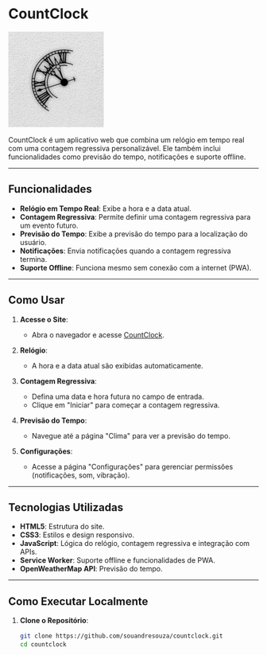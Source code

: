 # CountClock

![CountClock Logo](/assets/icons/web-app-manifest-192x192.png)

CountClock é um aplicativo web que combina um relógio em tempo real com uma contagem regressiva personalizável. Ele também inclui funcionalidades como previsão do tempo, notificações e suporte offline.

---

## Funcionalidades

- **Relógio em Tempo Real**: Exibe a hora e a data atual.
- **Contagem Regressiva**: Permite definir uma contagem regressiva para um evento futuro.
- **Previsão do Tempo**: Exibe a previsão do tempo para a localização do usuário.
- **Notificações**: Envia notificações quando a contagem regressiva termina.
- **Suporte Offline**: Funciona mesmo sem conexão com a internet (PWA).

---

## Como Usar

1. **Acesse o Site**:
   - Abra o navegador e acesse [CountClock](https://github.com/souandresouza/countclock).

2. **Relógio**:
   - A hora e a data atual são exibidas automaticamente.

3. **Contagem Regressiva**:
   - Defina uma data e hora futura no campo de entrada.
   - Clique em "Iniciar" para começar a contagem regressiva.

4. **Previsão do Tempo**:
   - Navegue até a página "Clima" para ver a previsão do tempo.

5. **Configurações**:
   - Acesse a página "Configurações" para gerenciar permissões (notificações, som, vibração).

---

## Tecnologias Utilizadas

- **HTML5**: Estrutura do site.
- **CSS3**: Estilos e design responsivo.
- **JavaScript**: Lógica do relógio, contagem regressiva e integração com APIs.
- **Service Worker**: Suporte offline e funcionalidades de PWA.
- **OpenWeatherMap API**: Previsão do tempo.

---

## Como Executar Localmente

1. **Clone o Repositório**:
   ```bash
   git clone https://github.com/souandresouza/countclock.git
   cd countclock
